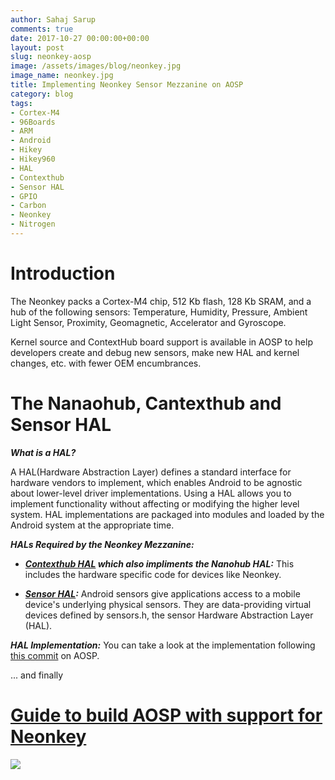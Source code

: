 ```yaml
---
author: Sahaj Sarup
comments: true
date: 2017-10-27 00:00:00+00:00
layout: post
slug: neonkey-aosp
image: /assets/images/blog/neonkey.jpg
image_name: neonkey.jpg
title: Implementing Neonkey Sensor Mezzanine on AOSP
category: blog
tags:
- Cortex-M4
- 96Boards
- ARM
- Android
- Hikey
- Hikey960
- HAL
- Contexthub
- Sensor HAL
- GPIO
- Carbon
- Neonkey
- Nitrogen
---
```


# **Introduction**

The Neonkey packs a Cortex-M4 chip, 512 Kb flash, 128 Kb SRAM, and a hub of the following sensors: Temperature, Humidity, Pressure, Ambient Light Sensor, Proximity, Geomagnetic, Accelerator and Gyroscope.

Kernel source and ContextHub board support is available in AOSP to help developers create and debug new sensors, make new HAL and kernel changes, etc. with fewer OEM encumbrances.

# **The Nanaohub, Cantexthub and Sensor HAL**

***What is a HAL?***

A HAL(Hardware Abstraction Layer) defines a standard interface for hardware vendors to implement, which enables Android to be agnostic about lower-level driver implementations. Using a HAL allows you to implement functionality without affecting or modifying the higher level system. HAL implementations are packaged into modules and loaded by the Android system at the appropriate time.

***HALs Required by the Neonkey Mezzanine:***

  - ***[Contexthub HAL](https://source.android.com/reference/hal/structcontext__hub__t) which also impliments the Nanohub HAL:*** This includes the hardware specific code for devices like Neonkey.

  - ***[Sensor HAL](https://source.android.com/devices/sensors/):*** Android sensors give applications access to a mobile device's underlying physical sensors. They are data-providing virtual devices defined by sensors.h, the sensor Hardware Abstraction Layer (HAL).

***HAL Implementation:*** You can take a look at the implementation following [this commit](https://android.googlesource.com/device/linaro/hikey/+/b9e25d10c021d21356bb751af3f5e00a84b502bf%5E1..b9e25d10c021d21356bb751af3f5e00a84b502bf/) on AOSP.

... and finally

# **[Guide to build AOSP with support for Neonkey](https://github.com/96boards/documentation/blob/master/mezzanine/neonkey/guides/neonkey-aosp-build.md)**

![](http://i.imgur.com/Uw3oaL2.gif)
